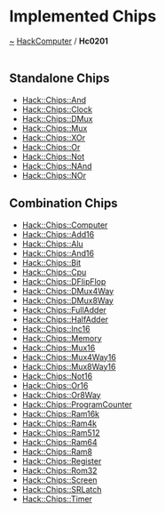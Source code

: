 <a id="implemented-chips"></a>
<h1>Implemented Chips</h1>
<a id="a01569"></a>
<a href="https://github.com/CharlesCarley/HackComputer#~">~</a>
<a href="index.md#index">HackComputer</a>
<span class="inline-text">/</span>
<span class="bold-text"><b>Hc0201</b></span>
<br/>
<br/>
<a id="a01569_1hc0201standalone"></a>
<a id="standalone-chips"></a>
<h2>Standalone Chips</h2>
<ul>
<li><a href="a00965.md#and">Hack::Chips::And</a>
</li>
<li><a href="a00997.md#clock">Hack::Chips::Clock</a>
</li>
<li><a href="a01021.md#dmux">Hack::Chips::DMux</a>
</li>
<li><a href="a01053.md#mux">Hack::Chips::Mux</a>
</li>
<li><a href="a01133.md#xor">Hack::Chips::XOr</a>
</li>
<li><a href="a01085.md#or">Hack::Chips::Or</a>
</li>
<li><a href="a01077.md#not">Hack::Chips::Not</a>
</li>
<li><a href="a01069.md#nand">Hack::Chips::NAnd</a>
</li>
<li><a href="a01073.md#nor">Hack::Chips::NOr</a>
</li>
</ul>
<a id="a01569_1hc0201combination"></a>
<a id="combination-chips"></a>
<h2>Combination Chips</h2>
<ul>
<li><a href="a01005.md#computer">Hack::Chips::Computer</a>
</li>
<li><a href="a00957.md#add16">Hack::Chips::Add16</a>
</li>
<li><a href="a00961.md#alu">Hack::Chips::Alu</a>
</li>
<li><a href="a00969.md#and16">Hack::Chips::And16</a>
</li>
<li><a href="a00973.md#bit">Hack::Chips::Bit</a>
</li>
<li><a href="a01009.md#cpu">Hack::Chips::Cpu</a>
</li>
<li><a href="a01017.md#dflipflop">Hack::Chips::DFlipFlop</a>
</li>
<li><a href="a01025.md#dmux4way">Hack::Chips::DMux4Way</a>
</li>
<li><a href="a01029.md#dmux8way">Hack::Chips::DMux8Way</a>
</li>
<li><a href="a01033.md#fulladder">Hack::Chips::FullAdder</a>
</li>
<li><a href="a01037.md#halfadder">Hack::Chips::HalfAdder</a>
</li>
<li><a href="a01045.md#inc16">Hack::Chips::Inc16</a>
</li>
<li><a href="a01049.md#memory">Hack::Chips::Memory</a>
</li>
<li><a href="a01057.md#mux16">Hack::Chips::Mux16</a>
</li>
<li><a href="a01061.md#mux4way16">Hack::Chips::Mux4Way16</a>
</li>
<li><a href="a01065.md#mux8way16">Hack::Chips::Mux8Way16</a>
</li>
<li><a href="a01081.md#not16">Hack::Chips::Not16</a>
</li>
<li><a href="a01089.md#or16">Hack::Chips::Or16</a>
</li>
<li><a href="a01093.md#or8way">Hack::Chips::Or8Way</a>
</li>
<li><a href="a01097.md#programcounter">Hack::Chips::ProgramCounter</a>
</li>
<li><a href="a00899.md#ram16k">Hack::Chips::Ram16k</a>
</li>
<li><a href="a01101.md#ram4k">Hack::Chips::Ram4k</a>
</li>
<li><a href="a01105.md#ram512">Hack::Chips::Ram512</a>
</li>
<li><a href="a01109.md#ram64">Hack::Chips::Ram64</a>
</li>
<li><a href="a01113.md#ram8">Hack::Chips::Ram8</a>
</li>
<li><a href="a01117.md#register">Hack::Chips::Register</a>
</li>
<li><a href="a01121.md#rom32">Hack::Chips::Rom32</a>
</li>
<li><a href="a00899.md#screen">Hack::Chips::Screen</a>
</li>
<li><a href="a01125.md#srlatch">Hack::Chips::SRLatch</a>
</li>
<li><a href="a01129.md#timer">Hack::Chips::Timer</a>
</li>
</ul>
</div>
</div>
</body>
</html>
